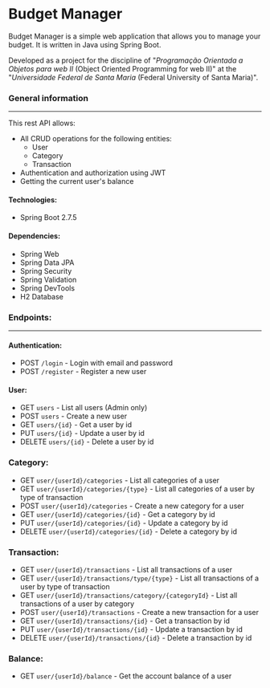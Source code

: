 # Budget Manager

Budget Manager is a simple web application that allows you to manage your budget. It is written in Java using Spring Boot.

Developed as a project for the discipline of "*Programação Orientada a Objetos para web II* (Object Oriented Programming for web II)" at the "*Universidade Federal de Santa Maria* (Federal University of Santa Maria)".

### General information
---
This rest API allows:
- All CRUD operations for the following entities:
    - User
    - Category
    - Transaction
- Authentication and authorization using JWT
- Getting the current user's balance

#### Technologies:
- Spring Boot 2.7.5

#### Dependencies:
- Spring Web
- Spring Data JPA
- Spring Security
- Spring Validation
- Spring DevTools
- H2 Database


### Endpoints:
---
#### Authentication:

- POST `/login` - Login with email and password
- POST `/register` - Register a new user


#### User:

- GET `users` - List all users (Admin only)
- POST `users` - Create a new user
- GET `users/{id}` - Get a user by id
- PUT `users/{id}` - Update a user by id
- DELETE `users/{id}` - Delete a user by id

### Category:

- GET `user/{userId}/categories` - List all categories of a user
- GET `user/{userId}/categories/{type}` - List all categories of a user by type of transaction
- POST `user/{userId}/categories` - Create a new category for a user
- GET `user/{userId}/categories/{id}` - Get a category by id
- PUT `user/{userId}/categories/{id}` - Update a category by id
- DELETE `user/{userId}/categories/{id}` - Delete a category by id

### Transaction:

- GET `user/{userId}/transactions` - List all transactions of a user
- GET `user/{userId}/transactions/type/{type}` - List all transactions of a user by type of transaction
- GET `user/{userId}/transactions/category/{categoryId}` - List all transactions of a user by category
- POST `user/{userId}/transactions` - Create a new transaction for a user
- GET `user/{userId}/transactions/{id}` - Get a transaction by id
- PUT `user/{userId}/transactions/{id}` - Update a transaction by id
- DELETE `user/{userId}/transactions/{id}` - Delete a transaction by id

### Balance:

- GET `user/{userId}/balance` - Get the account balance of a user